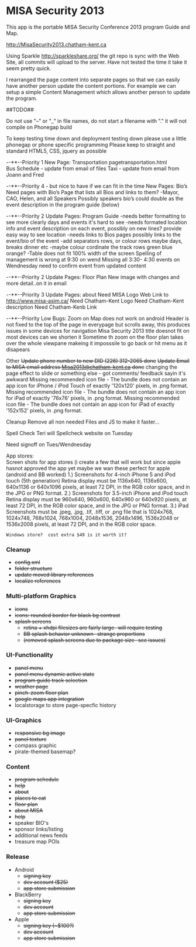 MISA Security 2013
==================

This app is the portable MISA Security Conference 2013 program Guide and Map.


http://MisaSecurity2013.chatham-kent.ca

Using Sparkle http://sparkleshare.org/ the git repo is sync with the Web Site, all commits will upload to the server.
Have not tested the time it take it seem pretty quick.

I rearranged the page content into separate pages so that we can easily have another person update the content portions.
For example we can setup a simple Content Management which allows another person to update the program.


##TODO##

Do not use "–" or "_" in file names, do not start a filename with "."
it will not compile on Phonegap build

To keep testing time down and deployment testing down please use a little phonegap or phone specific programming
Please keep to straight and standard HTML5, CSS, jquery as possible

--**--Priority 1
New Page: Transportation pagetransportation.html  
	Bus Schedule - update from email of files
	Taxi - update from email from Joann and Fred

	
--**--Priority 4 - but nice to have if we can fit in the time
New Pages: Bio’s
	Need pages with Bio’s
	Page that lists all Bios and links to them?
	-Mayor, CAO, Helen, and all Speakers
	Possibly speakers bio’s could double as the event description in the program guide (below)

	
--**--Priority 2
Update Pages: Program Guide
	-needs better formatting to see more clearly days and events it's hard to see
	-needs formated location info and event description on each event, possibly on new lines?
		provide easy way to see location 
	-needs links to Bios pages possibly links to the event/bio of the event
	-add separators rows, or colour rows maybe days, breaks dinner etc
	-maybe colour cordinate the track rows green blue orange?
	-Table does not fit 100% width of the screen
	Spelling of management is wrong at 9:30 on wend
	Missing all 3:30- 4:30 events on Wendnesday
	need to confirm event from updated content

	
--**--Priority 2
Update Pages: Floor Plan
	New image with changes and more detail..on it in email
	
	
--**--Priority 3
Update Pages: about
	Need MISA Logo
	Web Link to http://www.misa-asim.ca/
	Need Chatham-Kent Logo
	Need Chatham-Kent description
	Need Chatham-Kenb Link

	
--**--Priority Low
Bugs:
	Zoom on Map does not work on android
	Header is not fixed to the top of the page in everypage but scrolls away, this produces issues in some devices for navigation
	Misa Security 2013 title doesnot fit on most devices can we shorten it
	Sometime th zoom on the floor plan takes over the whole viewpane makeing it imposssile to go back or hit menu as it disapears

	
	
Other
	~~Update phone number to new DID (226) 312-2065 done~~
	~~Update Email to MISA email address Misa2013@chatham-kent.ca done~~
	changing the page effect to slide or something else - got comments/ feedback sayin it's awkward
	Missing recommended icon file - The bundle does not contain an app icon for iPhone / iPod Touch of exactly '120x120' pixels, in .png format. 
	Missing recommended icon file - The bundle does not contain an app icon for iPad of exactly '76x76' pixels, in .png format. 
	Missing recommended icon file - The bundle does not contain an app icon for iPad of exactly '152x152' pixels, in .png format. 


Cleanup
		Remove all non needed Files and JS to make it faster...


Spell Check
		Teri will Spellcheck website on Tuesday

Need signoff on Tues/Wendnesday
		


App stores:		
	Screen shots for app stores (i create a few that will work but since apple hasnot approved the app yet maybe we wan these perfect for apple (android and BB worked)
	1.)	Screenshots for 4-inch iPhone 5 and iPod touch (5th generation) Retina display must be 1136x640, 1136x600, 640x1136 or 640x1096 pixels, at least 72 DPI, in the RGB color space, and in the JPG or PNG format.
	2.)	Screenshots for 3.5-inch iPhone and iPod touch Retina display must be 960x640, 960x600, 640x960 or 640x920 pixels, at least 72 DPI, in the RGB color space, and in the JPG or PNG format.
	3.)	iPad Screenshots must be .jpeg, .jpg, .tif, .tiff, or .png file that is 1024x768, 1024x748, 768x1024, 768x1004, 2048x1536, 2048x1496, 1536x2048 or 1536x2008 pixels, at least 72 DPI, and in the RGB color space.

	Windows store?  cost extra $49 is it worth it?


### Cleanup ###
- ~~config.xml~~
- ~~folder structure~~
- ~~update moved library references~~
- ~~localize references~~

### Multi-platform Graphics ###
- ~~icons~~
- ~~icons: rounded border for black bg contrast~~
- ~~splash screens~~
    * ~~retina + xhdpi filesizes are fairly large- will require testing~~
    * ~~BB splash behavior unknown- strange proportions~~
	* ~~(removed splash screens due to package size- see issues)~~

### UI-Functionality ###
- ~~panel menu~~
- ~~panel menu dynamic active state~~
- ~~program guide track selection~~
- ~~weather page~~
- ~~pinch-zoom floor plan~~
- ~~google maps app integration~~
- localstorage to store page-specfic history

### UI-Graphics ###
- ~~responsive bg image~~
- ~~panel texture~~
- compass graphic
- pirate-themed basemap?

### Content ###
- ~~program schedule~~
- ~~help~~
- ~~about~~
- ~~places to eat~~
- ~~floor plan~~
- ~~about MISA~~
- ~~help~~
- speaker BIO's
- sponsor links/listing
- additional news feeds
- treasure map POIs

### Release ###
- Android
	* ~~signing key~~
	* ~~dev account ($25)~~
	* ~~app store submission~~
- BlackBerry
	* ~~signing key~~
	* ~~dev account~~
	* ~~app store submission~~
- Apple
	* ~~signing key (~$100?)~~
	* ~~dev account~~
	* ~~app store submission~~
